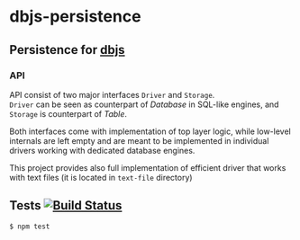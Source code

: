 # dbjs-persistence
## Persistence for [dbjs](https://github.com/medikoo/dbjs#dbjs)

### API

API consist of two major interfaces `Driver` and `Storage`.  
`Driver` can be seen as counterpart of _Database_ in SQL-like engines, and `Storage` is counterpart of _Table_.

Both interfaces come with implementation of top layer logic, while low-level internals are left empty and are meant to be implemented in individual drivers working with dedicated database engines.

This project provides also full implementation of efficient driver that works with text files (it is located in `text-file` directory)

## Tests [![Build Status](https://travis-ci.org/medikoo/dbjs-persistence.svg)](https://travis-ci.org/medikoo/dbjs-persistence)

	$ npm test
